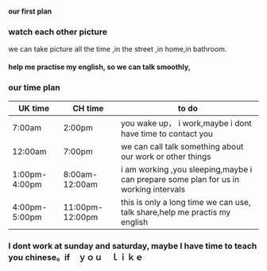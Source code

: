#### our first plan

### watch each other picture 
  we can take picture all the time ,in the street ,in home,in bathroom.

#### help me practise my english, so we can talk smoothly,

### our time plan

| UK time            |CH time           | to do                                                                                    |
|    ---             |   ---            |----                                                                                      |
|   7:00am           |    2:00pm        |    you wake up， i work,maybe i dont have time to contact you                            |
|   12:00am          |    7:00pm        |     we can call talk something  about our work or other things                           |
|   1:00pm-4:00pm    |    8:00am-12:00am| i am working ,you sleeping,maybe i can prepare some plan for us in working intervals     |
|   4:00pm-5:00pm    |    11:00pm-12:00pm   |     this is only a long time we can use,  talk share,help me practis my english      |


### I dont work at sunday and saturday, maybe I have time to teach you chinese。if　ｙｏｕ　ｌｉｋｅ　

